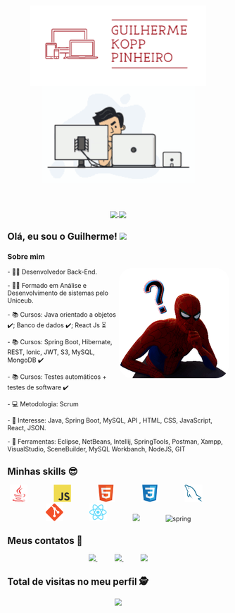 <p align="center">
  <a href="#">
    <img align="center" width="400" src="Slogan.png" />
  </a>
  <a href="#">
    <img align="center" width="350" src="programmer.gif" />
  </a>
</p>
</br>
</br>
<p align="center">
  <a href="https://github.com/anuraghazra/github-readme-stats">
    <img
      align="center"
      src="https://github-readme-stats.vercel.app/api/top-langs/?username=guilhermekopp&layout=compact&langs_count=7&theme=dracula"
    />
  </a>
  <a href="https://github.com/anuraghazra/github-readme-stats">
    <img
      align="center"
      height="165"
      src="https://github-readme-stats.vercel.app/api?username=guilhermekopp&show_icons=true&theme=dracula&include_all_commits=true&count_private=true"
    />
  </a>
</p>

## Olá, eu sou o Guilherme! <img src="https://raw.githubusercontent.com/iampavangandhi/iampavangandhi/master/gifs/Hi.gif" width="30px"></h2>

### Sobre mim
<div style="display: inline_block">
<img align="right" width="250" height="250" style="border-radius:30px;" src="static-assets-upload10422000285825553788.gif?raw=true" />
<p> - 👨‍💻 Desenvolvedor Back-End. </p>
<p> - 👨‍🎓 Formado em Análise e Desenvolvimento de sistemas pelo Uniceub. </p>
<p> - 📚 Cursos: Java orientado a objetos ✔️; Banco de dados ✔️; React Js ⏳ </p>
<p> - 📚 Cursos: Spring Boot, Hibernate, REST, Ionic, JWT, S3, MySQL, MongoDB ✔️ </p>
<p> - 📚 Cursos: Testes automáticos + testes de software ✔️ </p>
<p> - 💻 Metodologia: Scrum </p>
<p> - 🎯 Interesse: Java, Spring Boot, MySQL, API , HTML, CSS, JavaScript, React, JSON. </p>
<p> - 🚀 Ferramentas: Eclipse, NetBeans, Intellij, SpringTools, Postman, Xampp, VisualStudio, SceneBuilder, MySQL Workbanch, NodeJS, GIT </p>
  
</div>

## Minhas skills :sunglasses:
<div align="center">
    <img height="40" src="https://raw.githubusercontent.com/devicons/devicon/master/icons/java/java-plain.svg">
    &nbsp;&nbsp;&nbsp;&nbsp;&nbsp;&nbsp;&nbsp;&nbsp;&nbsp;&nbsp;&nbsp;&nbsp;&nbsp;
    <img height="40" src="https://raw.githubusercontent.com/devicons/devicon/master/icons/javascript/javascript-original.svg">
    &nbsp;&nbsp;&nbsp;&nbsp;&nbsp;&nbsp;&nbsp;&nbsp;&nbsp;&nbsp;&nbsp;&nbsp;&nbsp;
    <img height="40" src="https://raw.githubusercontent.com/devicons/devicon/master/icons/html5/html5-original.svg">
    &nbsp;&nbsp;&nbsp;&nbsp;&nbsp;&nbsp;&nbsp;&nbsp;&nbsp;&nbsp;&nbsp;&nbsp;&nbsp;
    <img height="40" src="https://raw.githubusercontent.com/devicons/devicon/master/icons/css3/css3-original.svg">
    &nbsp;&nbsp;&nbsp;&nbsp;&nbsp;&nbsp;&nbsp;&nbsp;&nbsp;&nbsp;&nbsp;&nbsp;&nbsp;
    <img height="40" src="https://raw.githubusercontent.com/devicons/devicon/master/icons/mysql/mysql-original.svg">
     &nbsp;&nbsp;&nbsp;&nbsp;&nbsp;&nbsp;&nbsp;&nbsp;&nbsp;&nbsp;&nbsp;&nbsp;&nbsp;
    <img height="40" src="https://raw.githubusercontent.com/devicons/devicon/master/icons/git/git-original.svg">
    &nbsp;&nbsp;&nbsp;&nbsp;&nbsp;&nbsp;&nbsp;&nbsp;&nbsp;&nbsp;&nbsp;&nbsp;&nbsp;
    <img height="40" src="https://raw.githubusercontent.com/devicons/devicon/master/icons/react/react-original.svg">
    &nbsp;&nbsp;&nbsp;&nbsp;&nbsp;&nbsp;&nbsp;&nbsp;&nbsp;&nbsp;&nbsp;&nbsp;&nbsp;
    <img height="40" src="https://1.bp.blogspot.com/-ZExVDWf32W4/XJP4C14MavI/AAAAAAAAJSU/wKCAeLwLMWY6BkoQH5On036zZ1lEzb88QCK4BGAYYCw/s1600/logo%2Bjson%2Bicon.png">
    &nbsp;&nbsp;&nbsp;&nbsp;&nbsp;&nbsp;&nbsp;&nbsp;&nbsp;&nbsp;&nbsp;&nbsp;&nbsp;
    <img height="40" src="https://www.vectorlogo.zone/logos/springio/springio-icon.svg" alt="spring" >
  
</div>

## Meus contatos :iphone:

<p align="center">
    <a href="https://github.com/GuilhermeKopp">
        <img  src="https://img.shields.io/badge/github-%23100000.svg?&style=for-the-badge&logo=github&logoColor=white&link=mailto:https://github.com/GuilhermeKopp">
    </a>
    &nbsp;&nbsp;&nbsp;&nbsp;&nbsp;&nbsp;&nbsp;&nbsp;&nbsp;
    <a href="mailto:guikopp19@gmail.com">
        <img src="https://img.shields.io/badge/gmail-D14836?&style=for-the-badge&logo=gmail&logoColor=white&link=mailto:guikopp19@gmail.com">
    </a>
    &nbsp;&nbsp;&nbsp;&nbsp;&nbsp;&nbsp;&nbsp;&nbsp;&nbsp;
    <a href="https://www.linkedin.com/in/guilhermekopppinheiro/">
        <img src="https://img.shields.io/badge/linkedin-%230077B5.svg?&style=for-the-badge&logo=linkedin&logoColor=white&link=mailto:https://www.linkedin.com/in/guilhermekopppinheiro/">
    </a>
</p>

<p align="center"> 

 ## Total de visitas no meu perfil :detective: <br>
 <p align="center"> 
   <img alingn="center" src="https://profile-counter.glitch.me/GuilhermeKopp/count.svg" />
 </p>

</p>
